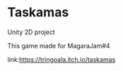# Taskamas
Unity 2D project

This game made for MagaraJam#4

link:https://tringoala.itch.io/taskamas
